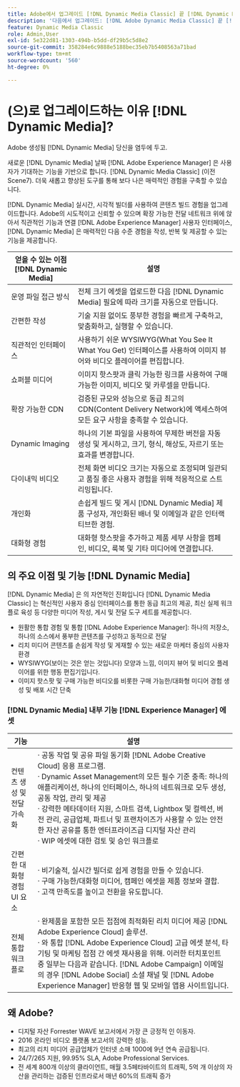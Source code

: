 ```yaml
---
title: Adobe에서 업그레이드 [!DNL Dynamic Media Classic] 끝 [!DNL Dynamic Media] 날짜 [!DNL Experience Manager] 에셋
description: '다음에서 업그레이드: [!DNL Adobe Dynamic Media Classic] 끝 [!DNL Dynamic Media] 날짜 [!DNL Adobe Experience Manager]. 의 주요 이점 및 기능에 대해 알아보기 [!DNL Dynamic Media]. 기능 목록 비교, 업그레이드 FAQ 및 준비 확인 목록을 검토하십시오.'
feature: Dynamic Media Classic
role: Admin,User
exl-id: 5e322d81-1303-494b-b5dd-df29b5c5d8e2
source-git-commit: 358284e6c9888e5188bec35eb7b5408563a71bad
workflow-type: tm+mt
source-wordcount: '560'
ht-degree: 0%

---
```


# (으)로 업그레이드하는 이유 [!DNL Dynamic Media]?

Adobe 생성됨 [!DNL Dynamic Media] 당신을 염두에 두고.

새로운 [!DNL Dynamic Media] 날짜 [!DNL Adobe Experience Manager] 은 사용자가 기대하는 기능을 기반으로 합니다. [!DNL Dynamic Media Classic] (이전 Scene7). 더욱 새롭고 향상된 도구를 통해 보다 나은 매력적인 경험을 구축할 수 있습니다.

[!DNL Dynamic Media] 실시간, 시각적 빌더를 사용하여 콘텐츠 빌드 경험을 업그레이드합니다. Adobe의 시도적이고 신뢰할 수 있으며 확장 가능한 전달 네트워크 위에 앉아서 직관적인 기능과 연결 [!DNL Adobe Experience Manager] 사용자 인터페이스, [!DNL Dynamic Media] 은 매력적인 다음 수준 경험을 작성, 반복 및 제공할 수 있는 기능을 제공합니다.

| 얻을 수 있는 이점 [!DNL Dynamic Media] | 설명 |
| --- | --- |
| 운영 파일 접근 방식 | 전체 크기 에셋을 업로드한 다음 [!DNL Dynamic Media] 필요에 따라 크기를 자동으로 만듭니다. |
| 간편한 작성 | 기술 지원 없이도 풍부한 경험을 빠르게 구축하고, 맞춤화하고, 실행할 수 있습니다. |
| 직관적인 인터페이스 | 사용하기 쉬운 WYSIWYG(What You See It What You Get) 인터페이스를 사용하여 이미지 뷰어와 비디오 플레이어를 편집합니다. |
| 쇼퍼블 미디어 | 이미지 핫스팟과 클릭 가능한 링크를 사용하여 구매 가능한 이미지, 비디오 및 카루셀을 만듭니다. |
| 확장 가능한 CDN | 검증된 규모와 성능으로 동급 최고의 CDN(Content Delivery Network)에 액세스하여 모든 요구 사항을 충족할 수 있습니다. |
| Dynamic Imaging | 하나의 기본 파일을 사용하여 무제한 버전을 자동 생성 및 게시하고, 크기, 형식, 해상도, 자르기 또는 효과를 변경합니다. |
| 다이내믹 비디오 | 전체 화면 비디오 크기는 자동으로 조정되며 일관되고 품질 좋은 사용자 경험을 위해 적응적으로 스트리밍됩니다. |
| 개인화 | 손쉽게 빌드 및 게시 [!DNL Dynamic Media] 제품 구성자, 개인화된 배너 및 이메일과 같은 인터랙티브한 경험. |
| 대화형 경험 | 대화형 핫스팟을 추가하고 제품 세부 사항을 캠페인, 비디오, 룩북 및 기타 미디어에 연결합니다. |

## 의 주요 이점 및 기능 [!DNL Dynamic Media]

[!DNL Dynamic Media] 은 의 자연적인 진화입니다 [!DNL Dynamic Media Classic] 는 혁신적인 사용자 중심 인터페이스를 통한 동급 최고의 제공, 최신 실제 워크플로 육성 등 다양한 미디어 작성, 게시 및 전달 도구 세트를 제공합니다.

* 원활한 통합 경험 및 통합 [!DNL Adobe Experience Manager]: 하나의 저장소, 하나의 소스에서 풍부한 콘텐츠를 구성하고 동적으로 전달
* 리치 미디어 콘텐츠를 손쉽게 작성 및 게재할 수 있는 새로운 마케터 중심의 사용자 환경
* WYSIWYG(보이는 것은 얻는 것입니다) 모양과 느낌, 이미지 뷰어 및 비디오 플레이어를 위한 행동 편집기입니다.
* 이미지 핫스팟 및 구매 가능한 비디오를 비롯한 구매 가능한/대화형 미디어 경험 생성 및 배포 시간 단축

### [!DNL Dynamic Media] 내부 기능 [!DNL Experience Manager] 에셋

| 기능 | 설명 |
| --- | --- |
| 컨텐츠 생성 및 전달 가속화 | · 공동 작업 및 공유 파일 동기화 [!DNL Adobe Creative Cloud] 응용 프로그램.<br>· Dynamic Asset Management의 모든 필수 기준 충족: 하나의 애플리케이션, 하나의 인터페이스, 하나의 네트워크로 모두 생성, 공동 작업, 관리 및 제공<br>· 강력한 메타데이터 지원, 스마트 검색, Lightbox 및 컬렉션, 버전 관리, 공급업체, 파트너 및 프랜차이즈가 사용할 수 있는 안전한 자산 공유를 통한 엔터프라이즈급 디지털 자산 관리<br>· WIP 에셋에 대한 검토 및 승인 워크플로 |
| 간편한 대화형 경험 UI 요소 | · 비기술적, 실시간 빌더로 쉽게 경험을 만들 수 있습니다.<br>· 구매 가능한/대화형 미디어, 캠페인 에셋을 제품 정보와 결합.<br>· 고객 만족도를 높이고 전환을 유도합니다. |
| 전체 통합 워크플로 | · 완제품을 포함한 모든 접점에 최적화된 리치 미디어 제공 [!DNL Adobe Experience Cloud] 솔루션.<br>· 와 통합 [!DNL Adobe Experience Cloud] 고급 에셋 분석, 타기팅 및 마케팅 접점 간 에셋 재사용을 위해. 이러한 터치포인트 중 일부는 다음과 같습니다. [!DNL Adobe Campaign] 이메일의 경우 [!DNL Adobe Social] 소셜 채널 및 [!DNL Adobe Experience Manager] 반응형 웹 및 모바일 앱용 사이트입니다. |

## 왜 Adobe?

* 디지털 자산 Forrester WAVE 보고서에서 가장 큰 긍정적 인 이동자.
* 2016 온라인 비디오 플랫폼 보고서의 강력한 성능.
* 최고의 리치 미디어 공급업체가 인터넷 소매 1000에 9년 연속 공급됩니다.
* 24/7/265 지원, 99.95% SLA, Adobe Professional Services.
* 전 세계 800개 이상의 클라이언트, 매월 3.5페타바이트의 트래픽, 5억 개 이상의 자산을 관리하는 검증된 인프라로서 매년 60%의 트래픽 증가
